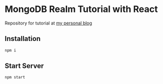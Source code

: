 # MongoDB Realm Tutorial with React

Repository for tutorial at [my personal blog](https://blog.shahednasser.com/how-to-integrate-mongo-realm-with-react-part-1/)

## Installation

```bash
npm i
```

## Start Server

```bash
npm start
```
